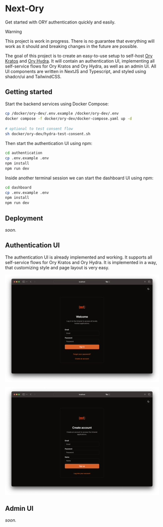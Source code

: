 # Next-Ory

Get started with ORY authentication quickly and easily.

> [!Warning]  
> This project is work in progress. There is no guarantee that everything will work as it should and breaking changes in
> the future are possible.

The goal of this project is to create an easy-to-use setup to self-host [Ory Kratos](https://www.ory.sh/kratos)
and [Ory Hydra](https://www.ory.sh/hydra). It will contain an authentication UI, implementing all self-service flows for
Ory Kratos and Ory Hydra, as well as an admin UI. All UI components are written in NextJS and Typescript, and styled
using shadcn/ui and TailwindCSS.

## Getting started

Start the backend services using Docker Compose:

```bash
cp /docker/ory-dev/.env.example /docker/ory-dev/.env
docker compose -f docker/ory-dev/docker-compose.yaml up -d

# optional to test consent flow
sh docker/ory-dev/hydra-test-consent.sh
```

Then start the authentication UI using npm:

```bash
cd authentication
cp .env.example .env
npm install
npm run dev
```

Inside another terminal session we can start the dashboard UI using npm:

```bash
cd dashboard
cp .env.example .env
npm install
npm run dev
```

## Deployment

*soon.*

## Authentication UI

The authentication UI is already implemented and working. It supports all self-service flows for Ory Kratos and Ory
Hydra. It is implemented in a way, that customizing style and page layout is very easy.

![A browser window showing the login page of the authentication UI in dark mode](./documentation/.img/login-dark.png)

![A browser window showing the registration page of the authentication UI in dark mode](./documentation/.img/registration-dark.png)

## Admin UI

*soon.*

